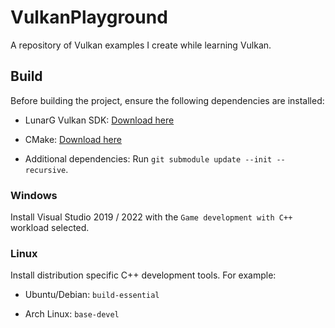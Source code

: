 # VulkanPlayground

A repository of Vulkan examples I create while learning Vulkan.

## Build

Before building the project, ensure the following dependencies are installed:

- LunarG Vulkan SDK: [Download here](https://vulkan.lunarg.com/sdk/home)

- CMake: [Download here](https://cmake.org/download/)

- Additional dependencies: Run `git submodule update --init --recursive`.

### Windows

Install Visual Studio 2019 / 2022 with the `Game development with C++` workload selected.

### Linux

Install distribution specific C++ development tools. For example:

- Ubuntu/Debian: `build-essential`

- Arch Linux: `base-devel`
